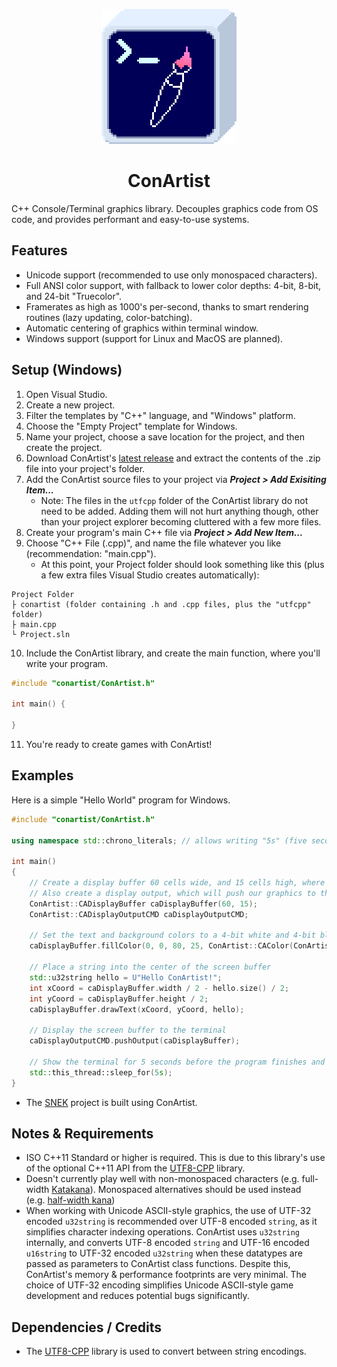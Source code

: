 <p align="center">
    <img src="https://raw.githubusercontent.com/M-O-Marmalade/ConArtist/main/logo.png" width="216">
</p>

<h1 align="center">ConArtist</h1>

C++ Console/Terminal graphics library. Decouples graphics code from OS code, and provides performant and easy-to-use systems.

## Features
- Unicode support (recommended to use only monospaced characters).
- Full ANSI color support, with fallback to lower color depths: 4-bit, 8-bit, and 24-bit "Truecolor".
- Framerates as high as 1000's per-second, thanks to smart rendering routines (lazy updating, color-batching).
- Automatic centering of graphics within terminal window.
- Windows support (support for Linux and MacOS are planned).

## Setup (Windows)
1. Open Visual Studio.
2. Create a new project.
3. Filter the templates by "C++" language, and "Windows" platform.
4. Choose the "Empty Project" template for Windows.
5. Name your project, choose a save location for the project, and then create the project.
6. Download ConArtist's [latest release](https://github.com/M-O-Marmalade/ConArtist/releases/download/1.0/conartist.zip) and extract the contents of the .zip file into your project's folder.
7. Add the ConArtist source files to your project via ***Project > Add Exisiting Item...***
	- Note: The files in the `utfcpp` folder of the ConArtist library do not need to be added. Adding them will not hurt anything though, other than your project explorer becoming cluttered with a few more files.
8. Create your program's main C++ file via ***Project > Add New Item...***
9. Choose "C++ File (.cpp)", and name the file whatever you like (recommendation: "main.cpp").
	- At this point, your Project folder should look something like this (plus a few extra files Visual Studio creates automatically):
```
Project Folder
├ conartist (folder containing .h and .cpp files, plus the "utfcpp" folder)
├ main.cpp
└ Project.sln
```
10. Include the ConArtist library, and create the main function, where you'll write your program.
```cpp
#include "conartist/ConArtist.h"

int main() {

}
```
11. You're ready to create games with ConArtist!

## Examples
Here is a simple "Hello World" program for Windows.

```cpp
#include "conartist/ConArtist.h"

using namespace std::chrono_literals; // allows writing "5s" (five seconds) in this_thread::sleep_for()

int main()
{
	// Create a display buffer 60 cells wide, and 15 cells high, where we will draw our graphics.
	// Also create a display output, which will push our graphics to the terminal.
	ConArtist::CADisplayBuffer caDisplayBuffer(60, 15);
	ConArtist::CADisplayOutputCMD caDisplayOutputCMD;

	// Set the text and background colors to a 4-bit white and 4-bit blue, respectively
	caDisplayBuffer.fillColor(0, 0, 80, 25, ConArtist::CAColor(ConArtist::ANSI_4BIT_WHITE, ConArtist::ANSI_4BIT_BLUE));

	// Place a string into the center of the screen buffer
	std::u32string hello = U"Hello ConArtist!";
	int xCoord = caDisplayBuffer.width / 2 - hello.size() / 2;
	int yCoord = caDisplayBuffer.height / 2;
	caDisplayBuffer.drawText(xCoord, yCoord, hello);

	// Display the screen buffer to the terminal
	caDisplayOutputCMD.pushOutput(caDisplayBuffer);

	// Show the terminal for 5 seconds before the program finishes and closes automatically
	std::this_thread::sleep_for(5s);
}
```


- The [SNEK](https://github.com/M-O-Marmalade/SNEK) project is built using ConArtist.

## Notes & Requirements
- ISO C++11 Standard or higher is required. This is due to this library's use of the optional C++11 API from the [UTF8-CPP](https://github.com/nemtrif/utfcpp) library.
- Doesn't currently play well with non-monospaced characters (e.g. full-width [Katakana](https://en.wikipedia.org/wiki/Katakana)). Monospaced alternatives should be used instead (e.g. [half-width kana](https://en.wikipedia.org/wiki/Half-width_kana))
- When working with Unicode ASCII-style graphics, the use of UTF-32 encoded `u32string` is recommended over UTF-8 encoded `string`, as it simplifies character indexing operations. ConArtist uses `u32string` internally, and converts UTF-8 encoded `string` and UTF-16 encoded `u16string` to UTF-32 encoded `u32string` when these datatypes are passed as parameters to ConArtist class functions. Despite this, ConArtist's memory & performance footprints are very minimal. The choice of UTF-32 encoding simplifies Unicode ASCII-style game development and reduces potential bugs significantly.

## Dependencies / Credits
- The [UTF8-CPP](https://github.com/nemtrif/utfcpp) library is used to convert between string encodings.
